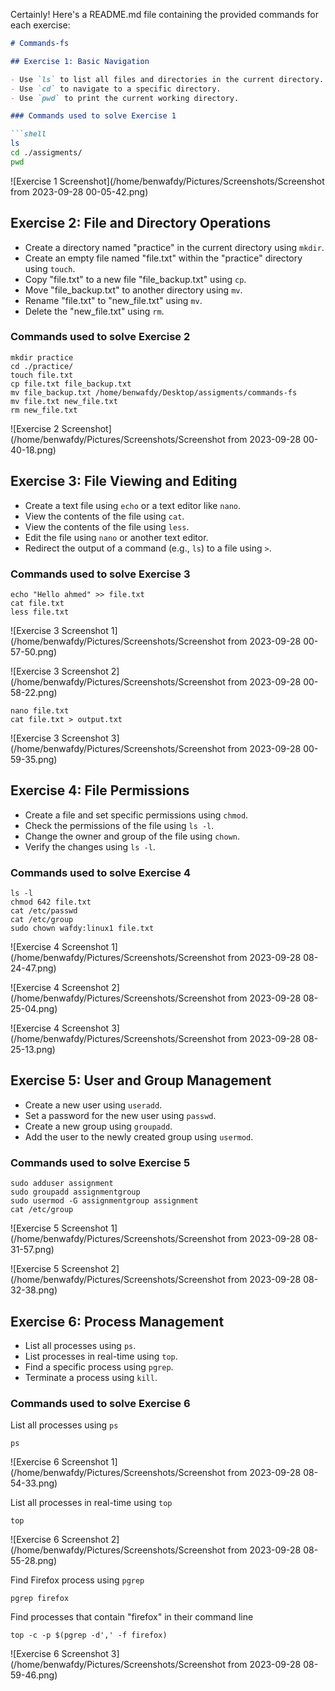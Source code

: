 Certainly! Here's a README.md file containing the provided commands for each exercise:

```markdown
# Commands-fs

## Exercise 1: Basic Navigation

- Use `ls` to list all files and directories in the current directory.
- Use `cd` to navigate to a specific directory.
- Use `pwd` to print the current working directory.

### Commands used to solve Exercise 1

```shell
ls
cd ./assigments/
pwd
```

![Exercise 1 Screenshot](/home/benwafdy/Pictures/Screenshots/Screenshot from 2023-09-28 00-05-42.png)

## Exercise 2: File and Directory Operations

- Create a directory named "practice" in the current directory using `mkdir`.
- Create an empty file named "file.txt" within the "practice" directory using `touch`.
- Copy "file.txt" to a new file "file_backup.txt" using `cp`.
- Move "file_backup.txt" to another directory using `mv`.
- Rename "file.txt" to "new_file.txt" using `mv`.
- Delete the "new_file.txt" using `rm`.

### Commands used to solve Exercise 2

```shell
mkdir practice
cd ./practice/
touch file.txt
cp file.txt file_backup.txt
mv file_backup.txt /home/benwafdy/Desktop/assigments/commands-fs
mv file.txt new_file.txt
rm new_file.txt
```

![Exercise 2 Screenshot](/home/benwafdy/Pictures/Screenshots/Screenshot from 2023-09-28 00-40-18.png)

## Exercise 3: File Viewing and Editing

- Create a text file using `echo` or a text editor like `nano`.
- View the contents of the file using `cat`.
- View the contents of the file using `less`.
- Edit the file using `nano` or another text editor.
- Redirect the output of a command (e.g., `ls`) to a file using `>`.

### Commands used to solve Exercise 3

```shell
echo "Hello ahmed" >> file.txt
cat file.txt 
less file.txt
```

![Exercise 3 Screenshot 1](/home/benwafdy/Pictures/Screenshots/Screenshot from 2023-09-28 00-57-50.png)

![Exercise 3 Screenshot 2](/home/benwafdy/Pictures/Screenshots/Screenshot from 2023-09-28 00-58-22.png)

```shell
nano file.txt
cat file.txt > output.txt
```

![Exercise 3 Screenshot 3](/home/benwafdy/Pictures/Screenshots/Screenshot from 2023-09-28 00-59-35.png)

## Exercise 4: File Permissions

- Create a file and set specific permissions using `chmod`.
- Check the permissions of the file using `ls -l`.
- Change the owner and group of the file using `chown`.
- Verify the changes using `ls -l`.

### Commands used to solve Exercise 4

```shell
ls -l
chmod 642 file.txt
cat /etc/passwd
cat /etc/group
sudo chown wafdy:linux1 file.txt
```

![Exercise 4 Screenshot 1](/home/benwafdy/Pictures/Screenshots/Screenshot from 2023-09-28 08-24-47.png)

![Exercise 4 Screenshot 2](/home/benwafdy/Pictures/Screenshots/Screenshot from 2023-09-28 08-25-04.png)

![Exercise 4 Screenshot 3](/home/benwafdy/Pictures/Screenshots/Screenshot from 2023-09-28 08-25-13.png)

## Exercise 5: User and Group Management

- Create a new user using `useradd`.
- Set a password for the new user using `passwd`.
- Create a new group using `groupadd`.
- Add the user to the newly created group using `usermod`.

### Commands used to solve Exercise 5

```shell
sudo adduser assignment
sudo groupadd assignmentgroup
sudo usermod -G assignmentgroup assignment
cat /etc/group
```

![Exercise 5 Screenshot 1](/home/benwafdy/Pictures/Screenshots/Screenshot from 2023-09-28 08-31-57.png)

![Exercise 5 Screenshot 2](/home/benwafdy/Pictures/Screenshots/Screenshot from 2023-09-28 08-32-38.png)

## Exercise 6: Process Management

- List all processes using `ps`.
- List processes in real-time using `top`.
- Find a specific process using `pgrep`.
- Terminate a process using `kill`.

### Commands used to solve Exercise 6

List all processes using `ps`

```shell
ps
```

![Exercise 6 Screenshot 1](/home/benwafdy/Pictures/Screenshots/Screenshot from 2023-09-28 08-54-33.png)

List all processes in real-time using `top`

```shell
top
```

![Exercise 6 Screenshot 2](/home/benwafdy/Pictures/Screenshots/Screenshot from 2023-09-28 08-55-28.png)

Find Firefox process using `pgrep`

```shell
pgrep firefox
```

Find processes that contain "firefox" in their command line

```shell
top -c -p $(pgrep -d',' -f firefox)
```

![Exercise 6 Screenshot 3](/home/benwafdy/Pictures/Screenshots/Screenshot from 2023-09-28 08-59-46.png)
```

